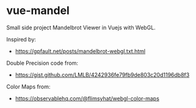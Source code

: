 # vue-mandel

Small side project Mandelbrot Viewer in Vuejs with WebGL.

Inspired by:
* https://gpfault.net/posts/mandelbrot-webgl.txt.html

Double Precision code from:
* https://gist.github.com/LMLB/4242936fe79fb9de803c20d1196db8f3

Color Maps from:
* https://observablehq.com/@flimsyhat/webgl-color-maps
